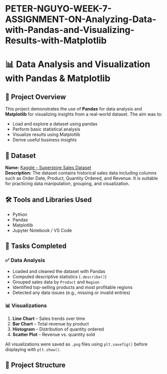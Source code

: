 # PETER-NGUYO-WEEK-7-ASSIGNMENT-ON-Analyzing-Data-with-Pandas-and-Visualizing-Results-with-Matplotlib

# 📊 Data Analysis and Visualization with Pandas & Matplotlib

## 📝 Project Overview

This project demonstrates the use of **Pandas** for data analysis and **Matplotlib** for visualizing insights from a real-world dataset. The aim was to:
- Load and explore a dataset using pandas
- Perform basic statistical analysis
- Visualize results using Matplotlib
- Derive useful business insights

## 📁 Dataset

**Name:** [Kaggle - Superstore Sales Dataset](https://www.kaggle.com/datasets/kyanyoga/sample-sales-data)  
**Description:** The dataset contains historical sales data including columns such as Order Date, Product, Quantity Ordered, and Revenue. It is suitable for practicing data manipulation, grouping, and visualization.

## 🛠️ Tools and Libraries Used

- Python
- Pandas
- Matplotlib
- Jupyter Notebook / VS Code

## 🧪 Tasks Completed

### ✅ Data Analysis
- Loaded and cleaned the dataset with Pandas
- Computed descriptive statistics (`.describe()`)
- Grouped sales data by `Product` and `Region`
- Identified top-selling products and most profitable regions
- Detected any data issues (e.g., missing or invalid entries)

### 📊 Visualizations
1. **Line Chart** – Sales trends over time
2. **Bar Chart** – Total revenue by product
3. **Histogram** – Distribution of quantity ordered
4. **Scatter Plot** – Revenue vs. quantity sold

All visualizations were saved as `.png` files using `plt.savefig()` before displaying with `plt.show()`.

## 📂 Project Structure

